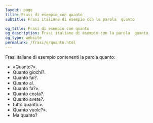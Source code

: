 ```yaml
---
layout: page
title: Frasi di esempio con quanto 
subtitle: Frasi italiane di esempio con la parola  quanto

og_title: Frasi di esempio con quanto 
og_description: Frasi italiane di esempio con la parola  quanto
og_type: website
permalink: /frasi/q/quanto.html
---
```


Frasi italiane di esempio contenenti la parola quanto:


- «Quanto?».
- Quanto giochi?.
- Quanto fai?.
- Quanto al.
- Quanto fa?».
- Quanto costa?.
- Quanto avete?.
- tutto quanto.».
- Quanto vuole?».
- Ma quanto?
